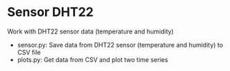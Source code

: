 # Sensor DHT22
Work with DHT22 sensor data (temperature and humidity)

- sensor.py: Save data from DHT22 sensor (temperature and humidity) to CSV file
- plots.py: Get data from CSV and plot two time series
